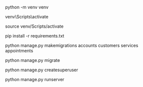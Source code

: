 <!-- --  


# نصب Django و Django REST Framework
pip install django djangorestframework
      pip freeze > requirements.txt 

rm db.sqlite3   # در Git Bash / Linux / Mac
del db.sqlite3  # در CMD ویندوز

rm accounts/migrations/0*.py
rm customers/migrations/0*.py
rm services/migrations/0*.py
rm appointments/migrations/0*.py

KT OK
-->

python -m venv venv

venv\Scripts\activate

source venv/Scripts/activate

pip install -r requirements.txt

python manage.py makemigrations accounts customers services appointments

python manage.py migrate

python manage.py createsuperuser

python manage.py runserver
